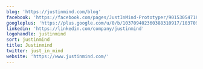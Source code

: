 ```yaml
---
blog: 'https://justinmind.com/blog'
facebook: 'https://facebook.com/pages/JustInMind-Prototyper/90153054718'
googleplus: 'https://plus.google.com/u/0/b/103709402360388310917/103709402360388310917'
linkedin: 'https://linkedin.com/company/justinmind'
logohandle: justinmind
sort: justinmind
title: Justinmind
twitter: just_in_mind
website: 'https://www.justinmind.com/'
---
```

